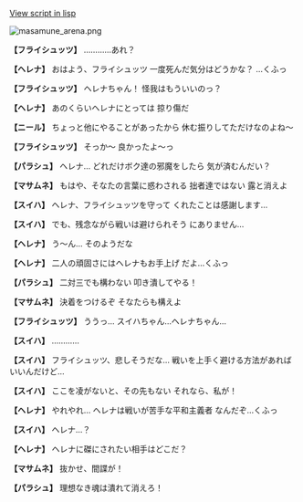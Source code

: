 [View script in lisp](../scripts/210132111.txt)

![masamune_arena.png](../images/backgrounds/masamune_arena.png)

**【フライシュッツ】**
…………あれ？

**【ヘレナ】**
おはよう、フライシュッツ
一度死んだ気分はどうかな？
…くふっ

**【フライシュッツ】**
ヘレナちゃん！
怪我はもういいのっ？

**【ヘレナ】**
あのくらいヘレナにとっては
掠り傷だ

**【ニール】**
ちょっと他にやることがあったから
休む振りしてただけなのよね～

**【フライシュッツ】**
そっか～
良かったよ～っ

**【パラシュ】**
ヘレナ…
どれだけボク達の邪魔をしたら
気が済むんだい？

**【マサムネ】**
もはや、そなたの言葉に惑わされる
拙者達ではない
露と消えよ

**【スイハ】**
ヘレナ、フライシュッツを守って
くれたことは感謝します…

**【スイハ】**
でも、残念ながら戦いは避けられそう
にありません…

**【ヘレナ】**
う～ん…
そのようだな

**【ヘレナ】**
二人の頑固さにはヘレナもお手上げ
だよ…くふっ

**【パラシュ】**
二対三でも構わない
叩き潰してやる！

**【マサムネ】**
決着をつけるぞ
そなたらも構えよ

**【フライシュッツ】**
ううっ…
スイハちゃん…ヘレナちゃん…

**【スイハ】**
…………

**【スイハ】**
フライシュッツ、悲しそうだな…
戦いを上手く避ける方法があれば
いいんだけど…

**【スイハ】**
ここを凌がないと、その先もない
それなら、私が！

**【ヘレナ】**
やれやれ…
ヘレナは戦いが苦手な平和主義者
なんだぞ…くふっ

**【スイハ】**
ヘレナ…？

**【ヘレナ】**
ヘレナに磔にされたい相手はどこだ？

**【マサムネ】**
抜かせ、間諜が！

**【パラシュ】**
理想なき魂は潰れて消えろ！